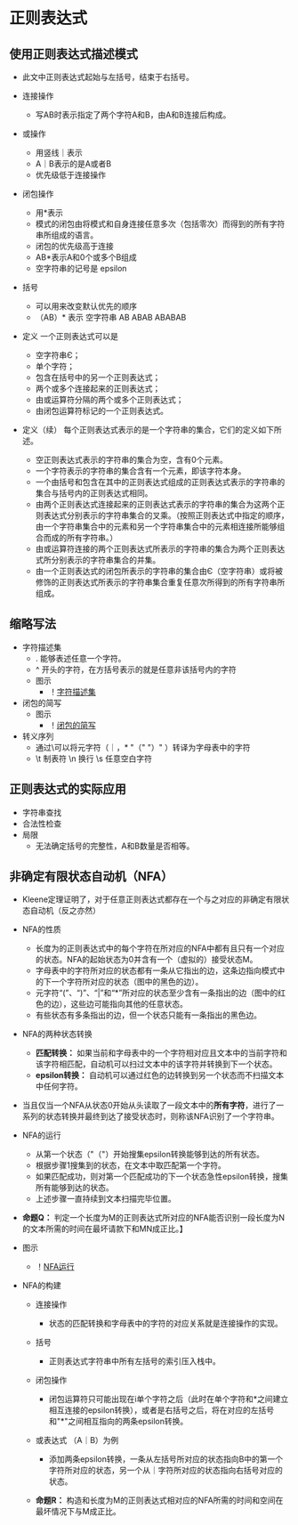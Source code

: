 # 正则表达式

## 使用正则表达式描述模式
* 此文中正则表达式起始与左括号，结束于右括号。
* 连接操作
  * 写AB时表示指定了两个字符A和B，由A和B连接后构成。
* 或操作
  * 用竖线｜表示
  * A｜B表示的是A或者B
  * 优先级低于连接操作
* 闭包操作
  * 用*表示
  * 模式的闭包由将模式和自身连接任意多次（包括零次）而得到的所有字符串所组成的语言。
  * 闭包的优先级高于连接
  * AB*表示A和0个或多个B组成
  * 空字符串的记号是 epsilon

* 括号
  * 可以用来改变默认优先的顺序
  * （AB）* 表示 空字符串 AB ABAB ABABAB

* 定义 一个正则表达式可以是
  * 空字符串Є；
  * 单个字符；
  * 包含在括号中的另一个正则表达式；
  * 两个或多个连接起来的正则表达式；
  * 由或运算符分隔的两个或多个正则表达式；
  * 由闭包运算符标记的一个正则表达式。

* 定义（续） 每个正则表达式表示的是一个字符串的集合，它们的定义如下所述。
  * 空正则表达式表示的字符串的集合为空，含有0个元素。
  * 一个字符表示的字符串的集合含有一个元素，即该字符本身。
  * 一个由括号和包含在其中的正则表达式组成的正则表达式表示的字符串的集合与括号内的正则表达式相同。
  * 由两个正则表达式连接起来的正则表达式表示的字符串的集合为这两个正则表达式分别表示的字符串集合的叉乘。（按照正则表达式中指定的顺序，由一个字符串集合中的元素和另一个字符串集合中的元素相连接所能够组合而成的所有字符串。）
  * 由或运算符连接的两个正则表达式所表示的字符串的集合为两个正则表达式所分别表示的字符串集合的并集。
  * 由一个正则表达式的闭包所表示的字符串的集合由Є（空字符串）或将被修饰的正则表达式所表示的字符串集合重复任意次所得到的所有字符串所组成。
  
## 缩略写法
* 字符描述集
  * . 能够表述任意一个字符。
  * ^ 开头的字符，在方括号表示的就是任意非该括号内的字符
  * 图示
    * ！[字符描述集](image/字符描述集.png)
* 闭包的简写
  * 图示
    * ！[闭包的简写](image/闭包的简写.png)
* 转义序列
  * 通过\可以将元字符（｜，* "（" "）" ）转译为字母表中的字符
  * \t 制表符 \n 换行 \s 任意空白字符

## 正则表达式的实际应用
* 字符串查找
* 合法性检查
* 局限
  * 无法确定括号的完整性，A和B数量是否相等。

## 非确定有限状态自动机（NFA）
* Kleene定理证明了，对于任意正则表达式都存在一个与之对应的非确定有限状态自动机（反之亦然）
* NFA的性质
  * 长度为的正则表达式中的每个字符在所对应的NFA中都有且只有一个对应的状态。NFA的起始状态为0并含有一个（虚拟的）接受状态M。
  * 字母表中的字符所对应的状态都有一条从它指出的边，这条边指向模式中的下一个字符所对应的状态（图中的黑色的边）。
  * 元字符“(”、“)”、“|”和“*”所对应的状态至少含有一条指出的边（图中的红色的边），这些边可能指向其他的任意状态。
  * 有些状态有多条指出的边，但一个状态只能有一条指出的黑色边。
* NFA的两种状态转换
  * **匹配转换：** 如果当前和字母表中的一个字符相对应且文本中的当前字符和该字符相匹配，自动机可以扫过文本中的该字符并转换到下一个状态。
  * **epsilon转换：** 自动机可以通过红色的边转换到另一个状态而不扫描文本中任何字符。
* 当且仅当一个NFA从状态0开始从头读取了一段文本中的**所有字符**，进行了一系列的状态转换并最终到达了接受状态时，则称该NFA识别了一个字符串。
* NFA的运行
  * 从第一个状态（"（"）开始搜集epsilon转换能够到达的所有状态。
  * 根据步骤1搜集到的状态，在文本中取匹配第一个字符。
  * 如果匹配成功，则对第一个匹配成功的下一个状态急性epsilon转换，搜集所有能够到达的状态。
  * 上述步骤一直持续到文本扫描完毕位置。
* **命题Q：** 判定一个长度为M的正则表达式所对应的NFA能否识别一段长度为N的文本所需的时间在最坏请款下和MN成正比。】
* 图示
  * ！[NFA运行](image/NFA运行.png)

* NFA的构建
  * 连接操作
    * 状态的匹配转换和字母表中的字符的对应关系就是连接操作的实现。
  * 括号
    * 正则表达式字符串中所有左括号的索引压入栈中。
  * 闭包操作
    * 闭包运算符只可能出现在i单个字符之后（此时在单个字符和*之间建立相互连接的epsilon转换），或者是右括号之后，将在对应的左括号和"\*"之间相互指向的两条epsilon转换。
  * 或表达式 （A｜B）为例
    * 添加两条epsilon转换，一条从左括号所对应的状态指向B中的第一个字符所对应的状态，另一个从｜字符所对应的状态指向右括号对应的状态。
  

  * **命题R：** 构造和长度为M的正则表达式相对应的NFA所需的时间和空间在最坏情况下与M成正比。